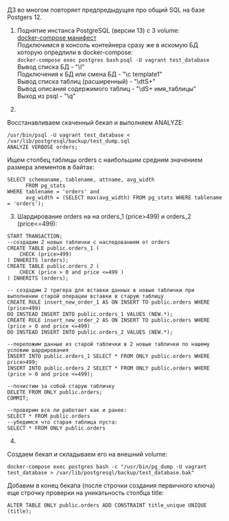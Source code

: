 ДЗ во многом повторяет предпредыдущее про общий SQL на базе Postgers 12.  

1. Поднятие инстанса PostgreSQL (версии 13) c 3 volume:  
[docker-compose манифест](https://github.com/Serg2123/devops-netology/blob/main/docker-compose-psql.yml)  
Подключимся в консоль контейнера сразу же в искомую БД которую опредлили в docker-compose:  
```docker-compose exec postgres bash```
```psql -U vagrant test_database```
Вывод списка БД - "\l"  
Подключения к БД или смена БД - "\c template1"  
Вывод списка таблиц (расширенный) - "\dtS+"  
Вывод описания содержимого таблиц - "\dS+ имя_таблицы"  
Выход из psql - "\q"  
  
2.  
Восстанавливаем скаченный бекап и выполняем ANALYZE:  
```
/usr/bin/psql -U vagrant test_database < /var/lib/postgresql/backup/test_dump.sql
ANALYZE VERBOSE orders;
```
Ищем столбец таблицы orders с наибольшим средним значением размера элементов в байтах:  
```
SELECT schemaname, tablename, attname, avg_width  
      FROM pg_stats  
WHERE tablename = 'orders' and  
      avg_width = (SELECT max(avg_width) FROM pg_stats WHERE tablename = 'orders');
```
  
3. Шардирование orders на на orders_1 (price>499) и orders_2 (price<=499):  
```
START TRANSACTION;
--создадим 2 новых таблички с наследованием от orders
CREATE TABLE public.orders_1 (
    CHECK (price>499)
) INHERITS (orders);
CREATE TABLE public.orders_2 (
    CHECK (price > 0 and price <=499 )
) INHERITS (orders);

-- создадим 2 тригера для вставки данных в новые таблички при выполнении старой операции вставки в старую таблицу
CREATE RULE insert_new_order_1 AS ON INSERT TO public.orders WHERE (price>499)
DO INSTEAD INSERT INTO public.orders_1 VALUES (NEW.*);
CREATE RULE insert_new_order_2 AS ON INSERT TO public.orders WHERE (price > 0 and price <=499)
DO INSTEAD INSERT INTO public.orders_2 VALUES (NEW.*);

--переложим данные из старой таблички в 2 новые таблички по нашему условию шардирования
INSERT INTO public.orders_1 SELECT * FROM ONLY public.orders WHERE price>499;
INSERT INTO public.orders_2 SELECT * FROM ONLY public.orders WHERE (price > 0 and price <=499);

--почистим за собой старую табличку
DELETE FROM ONLY public.orders;
COMMIT;

--проверим все ли работает как и ранее:
SELECT * FROM public.orders
--убедимся что старая таблица пуста:
SELECT * FROM ONLY public.orders
```

4.  
Cоздаем бекап и складываем его на внешний volume:  
```
docker-compose exec postgres bash -c "/usr/bin/pg_dump -U vagrant test_database > /var/lib/postgresql/backup/test_database.bak"
```
Добавим в конец бекапа (после строчки создания первичного ключа) еще строчку проверки на уникатьность столбца title:  
```
ALTER TABLE ONLY public.orders ADD CONSTRAINT title_unique UNIQUE (title);
```
